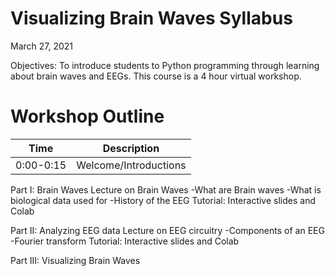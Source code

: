 # Visualizing Brain Waves Syllabus
March 27, 2021

Objectives: To introduce students to Python programming through learning about brain waves and EEGs. This course is a 4 hour virtual workshop.


# Workshop Outline
|Time| Description|
|----|------------|
|0:00-0:15| Welcome/Introductions|

Part I: Brain Waves
Lecture on Brain Waves
  -What are Brain waves
  -What is biological data used for
  -History of the EEG
Tutorial: Interactive slides and Colab 

Part II: Analyzing EEG data 
Lecture on EEG circuitry
  -Components of an EEG
  -Fourier transform
Tutorial: Interactive slides and Colab 

Part III: Visualizing Brain Waves
